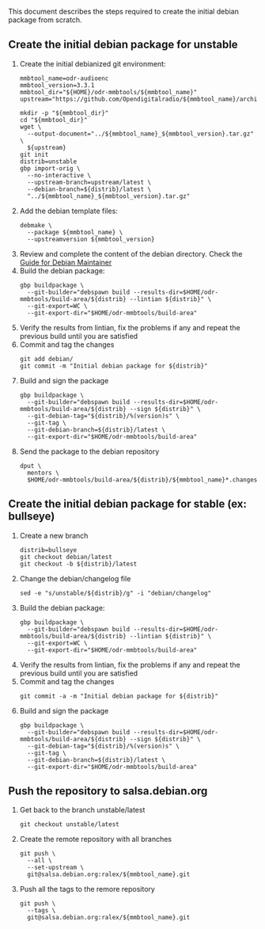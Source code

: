 This document describes the steps required to create the
initial debian package from scratch.

## Create the initial debian package for unstable

1. Create the initial debianized git environment:
   ```
   mmbtool_name=odr-audioenc
   mmbtool_version=3.3.1
   mmbtool_dir="${HOME}/odr-mmbtools/${mmbtool_name}"
   upstream="https://github.com/Opendigitalradio/${mmbtool_name}/archive/refs/tags/v${mmbtool_version}.tar.gz"

   mkdir -p "${mmbtool_dir}"
   cd "${mmbtool_dir}"
   wget \
     --output-document="../${mmbtool_name}_${mmbtool_version}.tar.gz" \
     ${upstream}
   git init
   distrib=unstable
   gbp import-orig \
     --no-interactive \
     --upstream-branch=upstream/latest \
     --debian-branch=${distrib}/latest \
     "../${mmbtool_name}_${mmbtool_version}.tar.gz"
   ```
1. Add the debian template files:
   ```
   debmake \
     --package ${mmbtool_name} \
     --upstreamversion ${mmbtool_version}
   ```
1. Review and complete the content of the debian directory. Check the [Guide for Debian Maintainer](https://www.debian.org/doc/manuals/debmake-doc/index.en.html)
1. Build the debian package:
   ```
   gbp buildpackage \
     --git-builder="debspawn build --results-dir=$HOME/odr-mmbtools/build-area/${distrib} --lintian ${distrib}" \
     --git-export=WC \
     --git-export-dir="$HOME/odr-mmbtools/build-area"
   ```
1. Verify the results from lintian, fix the problems if any and repeat the 
previous build until you are satisfied
1. Commit and tag the changes
   ```
   git add debian/
   git commit -m "Initial debian package for ${distrib}"
   ```
1. Build and sign the package
   ```
   gbp buildpackage \
     --git-builder="debspawn build --results-dir=$HOME/odr-mmbtools/build-area/${distrib} --sign ${distrib}" \
     --git-debian-tag="${distrib}/%(version)s" \
     --git-tag \
     --git-debian-branch=${distrib}/latest \
     --git-export-dir="$HOME/odr-mmbtools/build-area"
   ```
1. Send the package to the debian repository
   ```
   dput \
     mentors \
     $HOME/odr-mmbtools/build-area/${distrib}/${mmbtool_name}*.changes
   ```

## Create the initial debian package for stable (ex: bullseye)

1. Create a new branch
   ```
   distrib=bullseye
   git checkout debian/latest
   git checkout -b ${distrib}/latest
   ```
1. Change the debian/changelog file
   ```
   sed -e "s/unstable/${distrib}/g" -i "debian/changelog"
   ```
1. Build the debian package:
   ```
   gbp buildpackage \
     --git-builder="debspawn build --results-dir=$HOME/odr-mmbtools/build-area/${distrib} --lintian ${distrib}" \
     --git-export=WC \
     --git-export-dir="$HOME/odr-mmbtools/build-area"
   ```
1. Verify the results from lintian, fix the problems if any and repeat the 
previous build until you are satisfied
1. Commit and tag the changes
   ```
   git commit -a -m "Initial debian package for ${distrib}"
   ```
1. Build and sign the package
   ```
   gbp buildpackage \
     --git-builder="debspawn build --results-dir=$HOME/odr-mmbtools/build-area/${distrib} --sign ${distrib}" \
     --git-debian-tag="${distrib}/%(version)s" \
     --git-tag \
     --git-debian-branch=${distrib}/latest \
     --git-export-dir="$HOME/odr-mmbtools/build-area"
   ```

## Push the repository to salsa.debian.org

1. Get back to the branch unstable/latest
   ```
   git checkout unstable/latest
   ```
1. Create the remote repository with all branches
   ```
   git push \
     --all \
     --set-upstream \
     git@salsa.debian.org:ralex/${mmbtool_name}.git
   ```
1. Push all the tags to the remore repository
   ```
   git push \
     --tags \
     git@salsa.debian.org:ralex/${mmbtool_name}.git
   ```

